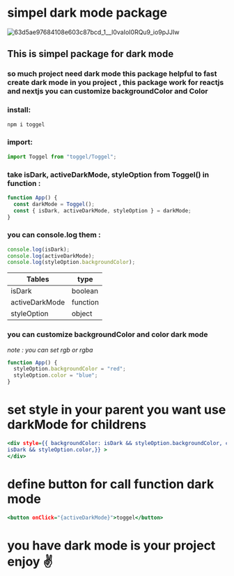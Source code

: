 # simpel dark mode package

![63d5ae97684108e603c87bcd_1__l0vaIoI0RQu9_io9pJJIw](https://github.com/mosenn/toggel-npm-package/assets/91747908/dbd62166-c9c9-4e24-8e6c-6348e6eb2318)

## This is simpel package for dark mode

### so much project need dark mode this package helpful to fast create dark mode in you project , this package work for reactjs and nextjs you can customize backgroundColor and Color

### install:

```javascript
npm i toggel
```

### import:

```javascript
import Toggel from "toggel/Toggel";
```

### take isDark, activeDarkMode, styleOption from Toggel() in function :

```javascript
function App() {
  const darkMode = Toggel();
  const { isDark, activeDarkMode, styleOption } = darkMode;
}
```

### you can console.log them :

```javascript
console.log(isDark);
console.log(activeDarkMode);
console.log(styleOption.backgroundColor);
```

| Tables         | type     |
| -------------- | -------- |
| isDark         | boolean  |
| activeDarkMode | function |
| styleOption    | object   |

### you can customize backgroundColor and color dark mode

_note : you can set rgb or rgba_

```javascript
function App() {
  styleOption.backgroundColor = "red";
  styleOption.color = "blue";
}
```

# set style in your parent you want use darkMode for childrens

```htm
<div style={{ backgroundColor: isDark && styleOption.backgroundColor, color:
isDark && styleOption.color,}} >
</div>
```

# define button for call function dark mode

```htm
<button onClick="{activeDarkMode}">toggel</button>
```

# you have dark mode is your project enjoy ✌
